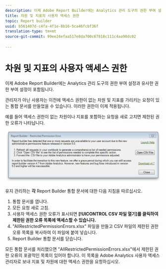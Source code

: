```yaml
---
description: 이제 Adobe Report Builder에는 Analytics 관리 도구의 권한 부여 설정과 유사한 권한 부여 설정이 포함됩니다.
title: 차원 및 지표의 사용자 액세스 권한
topic: Report builder
uuid: b561407d-c4fa-4f1e-8b16-5ca46fcbf36f
translation-type: tm+mt
source-git-commit: 99ee24efaa517e8da700c67818c111c4aa90dc02

---
```



# 차원 및 지표의 사용자 액세스 권한

이제 Adobe Report Builder에는 Analytics 관리 도구의 권한 부여 설정과 유사한 권한 부여 설정이 포함됩니다.

관리자가 아닌 사용자는 이전에 액세스 권한이 없는 차원 및 지표를 가리키는 요청이 있는 통합 문서를 만들었을 수 있습니다. 이러한 권한이 이제 적용됩니다.

예를 들어 액세스 권한이 없는 차원이나 지표를 포함하는 요청을 새로 고치면 제한된 권한 오류가 나타납니다.

![](assets/arb_restrc_perm.png)

유지 관리하는 **각** Report Builder 통합 문서에 대한 다음 지침을 따르십시오.

1. 통합 문서를 엽니다.
1. 모든 요청 새로 고침.
1. 사용자 액세스 권한 오류가 표시되면 **[!UICONTROL CSV 파일 열기]를 클릭하여 제한된 권한 오류 목록에 액세스할 수 있습니다.**
1. "AllRestrictedPermissionErrors.xlsx" 파일을 만들고 CSV 파일의 제한된 권한 오류 목록을 복사하여 이 파일에 붙여 넣습니다.
1. Report Builder 통합 문서를 닫습니다.

모든 통합 문서를 처리했으면 "AllRestrictedPermissionErrors.xlsx"에서 제한된 권한 오류의 포괄적인 목록이 있어야 합니다. 이 목록을 Adobe Analytics 사용자 액세스 관리자로 보내 지표 및 차원에 대한 액세스 권한을 요청하십시오.
